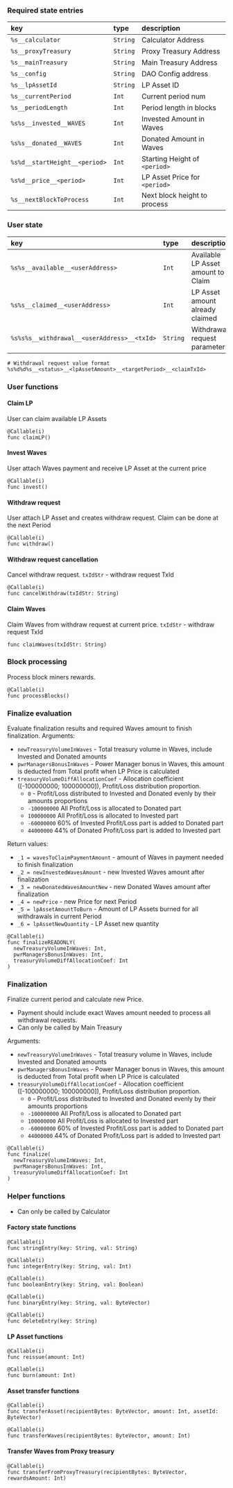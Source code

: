 ### Required state entries

| key                           | type     | description                   |
| :---------------------------- | :------- | :---------------------------- |
| `%s__calculator`              | `String` | Calculator Address            |
| `%s__proxyTreasury`           | `String` | Proxy Treasury Address        |
| `%s__mainTreasury`            | `String` | Main Treasury Address         |
| `%s__config`                  | `String` | DAO Config address            |
| `%s__lpAssetId`               | `String` | LP Asset ID                   |
| `%s__currentPeriod`           | `Int`    | Current period num            |
| `%s__periodLength`            | `Int`    | Period length in blocks       |
| `%s%s__invested__WAVES`       | `Int`    | Invested Amount in Waves      |
| `%s%s__donated__WAVES`        | `Int`    | Donated Amount in Waves       |
| `%s%d__startHeight__<period>` | `Int`    | Starting Height of `<period>` |
| `%s%d__price__<period>`       | `Int`    | LP Asset Price for `<period>` |
| `%s__nextBlockToProcess`      | `Int`    | Next block height to process  |

### User state
| key                                         | type     | description                        |
| :------------------------------------------ | :------- | :--------------------------------- |
| `%s%s__available__<userAddress>`            | `Int`    | Available LP Asset amount to Claim |
| `%s%s__claimed__<userAddress>`              | `Int`    | LP Asset amount already claimed    |
| `%s%s%s__withdrawal__<userAddress>__<txId>` | `String` | Withdrawal request parameters       |
```
# Withdrawal request value format
%s%d%d%s__<status>__<lpAssetAmount>__<targetPeriod>__<claimTxId>
```


### User functions
#### Claim LP
User can claim available LP Assets
```
@Callable(i)
func claimLP()
```
#### Invest Waves
User attach Waves payment and receive LP Asset at the current price
```
@Callable(i)
func invest()
```
#### Withdraw request
User attach LP Asset and creates withdraw request.
Claim can be done at the next Period
```
@Callable(i)
func withdraw()
```
#### Withdraw request cancellation
Cancel withdraw request. 
`txIdStr` - withdraw request TxId
```
@Callable(i)
func cancelWithdraw(txIdStr: String)
```
#### Claim Waves
Claim Waves from withdraw request at current price. 
`txIdStr` - withdraw request TxId
```
func claimWaves(txIdStr: String)
```
### Block processing
Process block miners rewards. 
```
@Callable(i)
func processBlocks()
```
### Finalize evaluation
Evaluate finalization results and required Waves amount to finish finalization.
Arguments:
- `newTreasuryVolumeInWaves` - Total treasury volume in Waves, include Invested and Donated amounts
- `pwrManagersBonusInWaves` - Power Manager bonus in Waves, this amount is deducted from Total profit when LP Price is calculated
- `treasuryVolumeDiffAllocationCoef` - Allocation coefficient ([-100000000; 100000000]), Profit/Loss distribution proportion.
  - `0` - Profit/Loss distributed to Invested and Donated evenly by their amounts proportions
  - `-100000000` All Profit/Loss is allocated to Donated part
  - `100000000` All Profit/Loss is allocated to Invested part
  - `-60000000` 60% of Invested Profit/Loss part is added to Donated part
  - `44000000` 44% of Donated Profit/Loss part is added to Invested part

Return values:
- `_1 = wavesToClaimPaymentAmount` - amount of Waves in payment needed to finish finalization
- `_2 = newInvestedWavesAmount` - new Invested Waves amount after finalization
- `_3 = newDonatedWavesAmountNew` - new Donated Waves amount after finalization
- `_4 = newPrice` - new Price for next Period
- `_5 = lpAssetAmountToBurn` - Amount of LP Assets burned for all withdrawals in current Period
- `_6 = lpAssetNewQuantity` - LP Asset new quantity
```
@Callable(i)
func finalizeREADONLY(
  newTreasuryVolumeInWaves: Int,
  pwrManagersBonusInWaves: Int,
  treasuryVolumeDiffAllocationCoef: Int
)
```

### Finalization
Finalize current period and calculate new Price. 
- Payment should include exact Waves amount needed to process all withdrawal requests.
- Can only be called by Main Treasury

Arguments:
- `newTreasuryVolumeInWaves` - Total treasury volume in Waves, include Invested and Donated amounts
- `pwrManagersBonusInWaves` - Power Manager bonus in Waves, this amount is deducted from Total profit when LP Price is calculated
- `treasuryVolumeDiffAllocationCoef` - Allocation coefficient ([-100000000; 100000000]), Profit/Loss distribution proportion.
  - `0` - Profit/Loss distributed to Invested and Donated evenly by their amounts proportions
  - `-100000000` All Profit/Loss is allocated to Donated part
  - `100000000` All Profit/Loss is allocated to Invested part
  - `-60000000` 60% of Invested Profit/Loss part is added to Donated part
  - `44000000` 44% of Donated Profit/Loss part is added to Invested part
```
@Callable(i)
func finalize(
  newTreasuryVolumeInWaves: Int,
  pwrManagersBonusInWaves: Int,
  treasuryVolumeDiffAllocationCoef: Int
)
```

### Helper functions
- Can only be called by Calculator
#### Factory state functions 
```
@Callable(i)
func stringEntry(key: String, val: String)

@Callable(i)
func integerEntry(key: String, val: Int)

@Callable(i)
func booleanEntry(key: String, val: Boolean)

@Callable(i)
func binaryEntry(key: String, val: ByteVector)

@Callable(i)
func deleteEntry(key: String)
```
#### LP Asset functions
```
@Callable(i)
func reissue(amount: Int)

@Callable(i)
func burn(amount: Int)
```
#### Asset transfer functions
```
@Callable(i)
func transferAsset(recipientBytes: ByteVector, amount: Int, assetId: ByteVector)

@Callable(i)
func transferWaves(recipientBytes: ByteVector, amount: Int)
```
#### Transfer Waves from Proxy treasury
```
@Callable(i)
func transferFromProxyTreasury(recipientBytes: ByteVector, rewardsAmount: Int)
```
